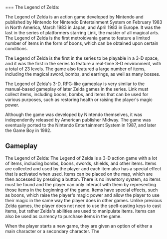 
===
The Legend of Zelda:

The Legend of Zelda is an action game developed by Nintendo and published by Nintendo for Nintendo Entertainment System on February 1983 in North America, March 1983 in Japan, and April 1983 in Europe. It was the last in the series of platformers starring Link, the master of all magical arts. The Legend of Zelda is the first metroidvania game to feature a limited number of items in the form of boons, which can be obtained upon certain conditions.

The Legend of Zelda is the first in the series to be playable in a 3-D space, and it was the first in the series to feature a real-time 3-D environment, with a total of 23 levels. The game also featured a large number of items, including the magical sword, bombs, and earrings, as well as many bosses.

The Legend of Zelda's 3-D, RPG-like gameplay is very similar to the manual-based gameplay of later Zelda games in the series. Link must collect items, including boons, bombs, and items that can be used for various purposes, such as restoring health or raising the player's magic power.

Although the game was developed by Nintendo themselves, it was independently released by American publisher Midway. The game was eventually ported to the Nintendo Entertainment System in 1987, and later the Game Boy in 1992.

## Gameplay

The Legend of Zelda: The Legend of Zelda is a 3-D action game with a lot of items, including bombs, boons, swords, shields, and other items. Items are collected and used by the player and each item also has a special effect that is activated when used. Items can be placed on the map, which are then accessed by pressing a button. There is no inventory system, so items must be found and the player can only interact with them by representing those items in the beginning of the game. Items have special effects, such as boons, which raise the player's magic power and allow the player to use their magic in the same way the player does in other games. Unlike previous Zelda games, the player does not need to use the spell-casting keys to cast items, but rather Zelda's abilities are used to manipulate items. Items can also be used as currency to purchase items in the game.

When the player starts a new game, they are given an option of either a main character or a secondary character. The
